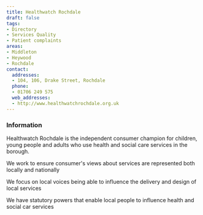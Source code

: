 ```yaml
---
title: Healthwatch Rochdale
draft: false
tags:
- Directory
- Services Quality
- Patient complaints
areas:
- Middleton
- Heywood
- Rochdale
contact:
  addresses:
  - 104, 106, Drake Street, Rochdale
  phone:
  - 01706 249 575
  web_addresses:
  - http://www.healthwatchrochdale.org.uk
---
```


### Information
Healthwatch Rochdale is the independent consumer champion for children, young people and adults who use health and social care services in the borough.

We work to ensure consumer's views about services are represented both locally and nationally

We focus on local voices being able to influence the delivery and design of local services

We have statutory powers that enable local people to influence health and social car services


